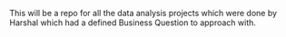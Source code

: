 This will be a repo for all the data analysis projects which were done by Harshal which had a defined Business Question to approach with.

